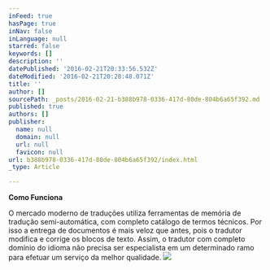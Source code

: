 ```yaml
---
inFeed: true
hasPage: true
inNav: false
inLanguage: null
starred: false
keywords: []
description: ''
datePublished: '2016-02-21T20:33:56.532Z'
dateModified: '2016-02-21T20:28:48.071Z'
title: ''
author: []
sourcePath: _posts/2016-02-21-b388b978-0336-417d-80de-804b6a65f392.md
published: true
authors: []
publisher:
  name: null
  domain: null
  url: null
  favicon: null
url: b388b978-0336-417d-80de-804b6a65f392/index.html
_type: Article

---
```

**Como Funciona**

O mercado moderno de traduções utiliza ferramentas de memória de tradução semi-automática, com completo catálogo de termos técnicos. Por isso a entrega de documentos é mais veloz que antes, pois o tradutor modifica e corrige os blocos de texto. Assim, o tradutor com completo domínio do idioma não precisa ser especialista em um determinado ramo para efetuar um serviço da melhor qualidade.
![](https://the-grid-user-content.s3-us-west-2.amazonaws.com/47bc0dfb-992a-49cd-99b9-a33b1fbeaca4.jpg)